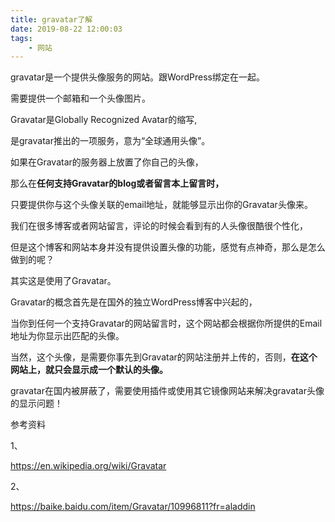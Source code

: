 ```yaml
---
title: gravatar了解
date: 2019-08-22 12:00:03
tags:
	- 网站
---
```




gravatar是一个提供头像服务的网站。跟WordPress绑定在一起。

需要提供一个邮箱和一个头像图片。

Gravatar是Globally Recognized Avatar的缩写,

是gravatar推出的一项服务，意为“全球通用头像”。

如果在Gravatar的服务器上放置了你自己的头像，

那么在**任何支持Gravatar的blog或者留言本上留言时，**

只要提供你与这个头像关联的email地址，就能够显示出你的Gravatar头像来。



我们在很多博客或者网站留言，评论的时候会看到有的人头像很酷很个性化，

但是这个博客和网站本身并没有提供设置头像的功能，感觉有点神奇，那么是怎么做到的呢？

其实这是使用了Gravatar。

Gravatar的概念首先是在国外的独立WordPress博客中兴起的，

当你到任何一个支持Gravatar的网站留言时，这个网站都会根据你所提供的Email地址为你显示出匹配的头像。

当然，这个头像，是需要你事先到Gravatar的网站注册并上传的，否则，**在这个网站上，就只会显示成一个默认的头像。**



gravatar在国内被屏蔽了，需要使用插件或使用其它镜像网站来解决gravatar头像的显示问题！



参考资料

1、

https://en.wikipedia.org/wiki/Gravatar

2、

https://baike.baidu.com/item/Gravatar/10996811?fr=aladdin